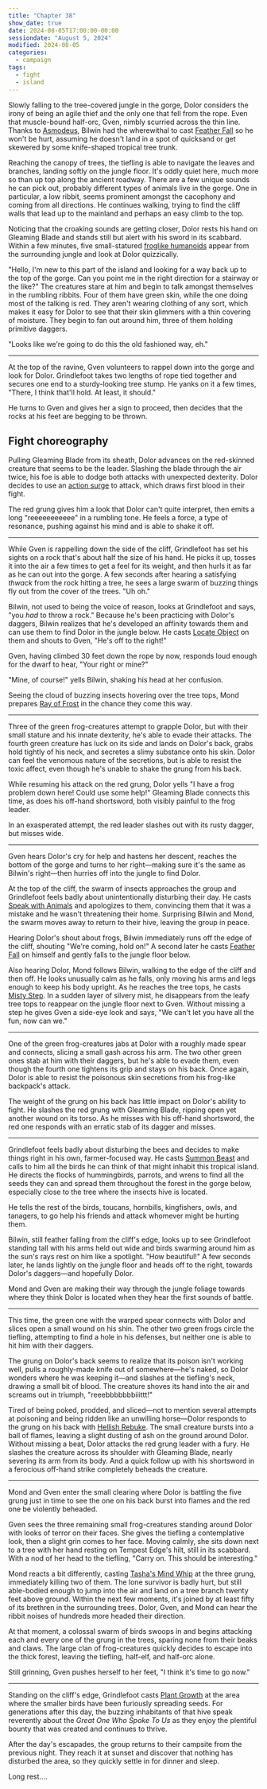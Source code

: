 ```yaml
---
title: "Chapter 38"
show_date: true
date: 2024-08-05T17:00:00-00:00
sessiondate: "August 5, 2024"
modified: 2024-08-05
categories:
  - campaign
tags:
  - fight
  - island
---
```


Slowly falling to the tree-covered jungle in the gorge, Dolor considers the irony of being
an agile thief and the only one that fell from the rope. Even that muscle-bound half-orc,
Gven, nimbly scurried across the thin line. Thanks to
[Asmodeus](https://forgottenrealms.fandom.com/wiki/Asmodeus), Bilwin had the wherewithal
to cast [Feather Fall](https://www.dndbeyond.com/spells/2095-feather-fall) so he won't be
hurt, assuming he doesn't land in a spot of quicksand or get skewered by some knife-shaped
tropical tree trunk.

Reaching the canopy of trees, the tiefling is able to navigate the leaves and branches,
landing softly on the jungle floor. It's oddly quiet here, much more so than up top along
the ancient roadway. There are a few unique sounds he can pick out, probably different
types of animals live in the gorge. One in particular, a low ribbit, seems prominent
amongst the cacophony and coming from all directions. He continues walking, trying to
find the cliff walls that lead up to the mainland and perhaps an easy climb to the top.

Noticing that the croaking sounds are getting closer, Dolor rests his hand on Gleaming
Blade and stands still but alert with his sword in its scabbard. Within a few minutes,
five small-statured [froglike humanoids](https://dnd5e.wikidot.com/lineage:grung) appear
from the surrounding jungle and look at Dolor quizzically.

"Hello, I'm new to this part of the island and looking for a way back up to the
top of the gorge. Can you point me in the right direction for a stairway
or the like?" The creatures stare at him and begin to talk amongst themselves in the
rumbling ribbits. Four of them have green skin, while the one doing most of the talking
is red. They aren't wearing clothing of any sort, which makes it easy for Dolor to see
that their skin glimmers with a thin covering of moisture. They begin to fan out around
him, three of them holding primitive daggers.

"Looks like we're going to do this the old fashioned way, eh."

---

At the top of the ravine, Gven volunteers to rappel down into the gorge and look for
Dolor. Grindlefoot takes two lengths of rope tied together and secures one end to a
sturdy-looking tree stump. He yanks on it a few times, "There, I think that'll hold.
At least, it should."

He turns to Gven and gives her a sign to proceed, then decides that the rocks at his
feet are begging to be thrown.

## Fight choreography

<!-- Initiative rolls:
  Bilwin - 13
  Dolor - 24
  Grindlefoot - 14
  Gven - 19
  Mond - 5
-->

<!-- Round 1 -->

<!-- Step-by-step
* Dolor - Attacks the red creature with Gleaming Blade, but misses both times.
  * Using an [action surge](https://roll20.net/compendium/dnd5e/Fighter#toc_12), he is able to
    hit the red grung for 7 damage.
* Red grung - Emits a long "reeeeeeeeeee" in a rumbling tone and Dolor feels a resonance in his
  mind, but is able to shake it off.
-->

Pulling Gleaming Blade from its sheath, Dolor advances on the red-skinned creature that seems
to be the leader. Slashing the blade through the air twice, his foe is able to dodge both attacks
with unexpected dexterity. Dolor decides to use an [action surge](https://roll20.net/compendium/dnd5e/Fighter#toc_12)
to attack, which draws first blood in their fight.

The red grung gives him a look that Dolor can't quite interpret, then emits a long "reeeeeeeeeee" in
a rumbling tone. He feels a force, a type of resonance, pushing against his mind and is able to
shake it off.

---

While Gven is rappelling down the side of the cliff, Grindlefoot has set his sights on a rock
that's about half the size of his hand. He picks it up, tosses it into the air a few times to
get a feel for its weight, and then hurls it as far as he can out into the gorge. A few seconds
after hearing a satisfying _thwack_ from the rock hitting a tree, he sees a large swarm of buzzing
things fly out from the cover of the trees. "Uh oh."

Bilwin, not used to being the voice of reason, looks at Grindlefoot and says, "you _had_ to throw
a rock." Because he's been practicing with Dolor's daggers, Bilwin realizes that he's developed an
affinity towards them and can use them to find Dolor in the jungle below. He casts
[Locate Object](https://www.dndbeyond.com/spells/2170-locate-object) on them and shouts to Gven,
"He's off to the right!"

Gven, having climbed 30 feet down the rope by now, responds loud enough for the dwarf to hear,
"Your right or mine?"

"Mine, of course!" yells Bilwin, shaking his head at her confusion.

Seeing the cloud of buzzing insects hovering over the tree tops, Mond prepares
[Ray of Frost](https://www.dndbeyond.com/spells/2226-ray-of-frost) in the chance they
come this way.

---

<!-- Round 2 -->

<!-- Step-by-step
* Green grung 1, 2, & 3 - Each attempt to grapple Dolor and miss.
* Green grung 4 - Grapples Dolor and rubs his hands over Dolor's neck, covering it with a slimy
  substance that it secretes through its skin. Dolor feels the venomous nature of the secretions,
  but is able to resist the toxic affect. The grung hangs out on Dolor's back.
* Dolor - Screams out at the top of his lungs, "I have a frog problem down here! Could use some help!"
  He attacks the red grung with Gleaming Blade, causing 8 damage, then follows up with his off
  hand shortsword for 8 more damage.
* Red grung - Slashes at Dolor with its dagger, but misses.
-->

Three of the green frog-creatures attempt to grapple Dolor, but with their small stature
and his innate dexterity, he's able to evade their attacks. The fourth green creature has luck
on its side and lands on Dolor's back, grabs hold tightly of his neck, and secretes a
slimy substance onto his skin. Dolor can feel the venomous nature of the secretions, but is able
to resist the toxic affect, even though he's unable to shake the grung from his back.

While resuming his attack on the red grung, Dolor yells "I have a frog problem down here! Could
use some help!" Gleaming Blade connects this time, as does his off-hand shortsword, both visibly
painful to the frog leader.

In an exasperated attempt, the red leader slashes out with its rusty dagger, but misses wide.

---

Gven hears Dolor's cry for help and hastens her descent, reaches the bottom of the gorge and
turns to her right—making sure it's the same as Bilwin's right—then hurries off into the jungle
to find Dolor.

At the top of the cliff, the swarm of insects approaches the group and Grindlefoot feels badly
about unintentionally disturbing their day. He casts [Speak with Animals](https://www.dndbeyond.com/spells/2258-speak-with-animals)
and apologizes to them, convincing them that it was a mistake and he wasn't threatening
their home. Surprising Bilwin and Mond, the swarm moves away to return to their hive, leaving
the group in peace.

Hearing Dolor's shout about frogs, Bilwin immediately runs off the edge of the cliff, shouting
"We're coming, hold on!" A second later he casts [Feather Fall](https://www.dndbeyond.com/spells/2095-feather-fall)
on himself and gently falls to the jungle floor below.

Also hearing Dolor, Mond follows Bilwin, walking to the edge of the cliff and then off. He looks
unusually calm as he falls, only moving his arms and legs enough to keep his body upright. As
he reaches the tree tops, he casts [Misty Step](https://www.dndbeyond.com/spells/2195-misty-step).
In a sudden layer of silvery mist, he disappears from the leafy tree tops to reappear on the
jungle floor next to Gven. Without missing a step he gives Gven a side-eye look and says, "We
can't let you have all the fun, now can we."

---

<!-- Round 3 -->

<!-- Step-by-step
* Green grung 1 - Attacks Dolor with a crudely made spear and hits, causing 5 damage.
* Green grung 2 & 3 - Attack Dolor with their daggers, but miss.
* Green grung 4 - Continuing to hold on to Dolor's back, he attempts to poison him again, but fails.
* Dolor - Slices the red grung with Gleaming Blade, causing 9 damage. He misses with his off-hand attack.
* Red grung - Attempts to slice Dolor with its dagger, but misses.
-->

One of the green frog-creatures jabs at Dolor with a roughly made spear and connects, slicing
a small gash across his arm. The two other green ones stab at him with their daggers, but he's
able to evade them, even though the fourth one tightens its grip and stays on his back. Once again,
Dolor is able to resist the poisonous skin secretions from his frog-like backpack's attack.

The weight of the grung on his back has little impact on Dolor's ability to fight. He slashes the
red grung with Gleaming Blade, ripping open yet another wound on its torso. As he misses with
his off-hand shortsword, the red one responds with an erratic stab of its dagger and misses.

---

Grindlefoot feels badly about disturbing the bees and decides to make things right in his own, 
farmer-focused way. He casts [Summon Beast](https://www.dndbeyond.com/spells/721187-summon-beast)
and calls to him all the birds he can think of that might inhabit this tropical island. He directs
the flocks of hummingbirds, parrots, and wrens to find all the seeds they can and spread them
throughout the forest in the gorge below, especially close to the tree where the insects hive is located.

He tells the rest of the birds, toucans, hornbills, kingfishers, owls, and tanagers, to go help
his friends and attack whomever might be hurting them. 

Bilwin, still feather falling from the cliff's edge, looks up to see Grindlefoot standing tall
with his arms held out wide and birds swarming around him as the sun's rays rest on him like a
spotlight. "How beautiful!" A few seconds later, he lands lightly on the jungle floor and heads
off to the right, towards Dolor's daggers—and hopefully Dolor.

Mond and Gven are making their way through the jungle foliage towards where they think Dolor
is located when they hear the first sounds of battle.

---

<!-- Round 4 -->

<!-- Step-by-step
* Green grung 1 - Hits Dolor with its spear, causing 3 damage.
* Green grung 2 & 3 - Attack Dolor with their daggers, but miss.
* Green grung 4 - Still hanging onto Dolor's back, slices Dolor with its dagger, for 3 damage.
* Dolor - Responds to the attack from the frog-creature on his back with
  [Hellish Rebuke](https://www.dndbeyond.com/spells/hellish-rebuke) and the grung bursts into
  flame and is reduced to ash.
  * Tired of being poked, prodded, and sliced—not to mention several attempts to poison—Dolor
    attacks the red grung with a fury. He slashes the creatures across its chest with Gleaming
    Blade, causing 8 damage. Dolor quickly follows up with his shortsword in a ferocious off-hand
    strike, completely beheading the creature.
-->

This time, the green one with the warped spear connects with Dolor and slices open a small wound
on his shin. The other two green frogs circle the tiefling, attempting to find a hole in his
defenses, but neither one is able to hit him with their daggers.

The grung on Dolor's back seems to realize that its poison isn't working well, pulls a roughly-made
knife out of somewhere—he's naked, so Dolor wonders where he was keeping it—and slashes at the
tiefling's neck, drawing a small bit of blood. The creature shoves its hand into the air and screams
out in triumph, "reeebbbbbbbiiittt!"

Tired of being poked, prodded, and sliced—not to mention several attempts at poisoning and being
ridden like an unwilling horse—Dolor responds to the grung on his back with
[Hellish Rebuke](https://www.dndbeyond.com/spells/hellish-rebuke). The small creature bursts into a
ball of flames, leaving a slight dusting of ash on the ground around Dolor.
Without missing a beat, Dolor attacks the red grung leader
with a fury. He slashes the creature across its shoulder with Gleaming Blade, nearly severing its
arm from its body. And a quick follow up with his shortsword in a ferocious off-hand strike completely
beheads the creature.

---

Mond and Gven enter the small clearing where Dolor is battling the five grung just in time
to see the one on his back burst into flames and the red one be violently beheaded.

Gven sees the three remaining small frog-creatures standing around Dolor with looks of terror on their
faces. She gives the tiefling a contemplative look, then a slight grin comes to her face. Moving calmly,
she sits down next to a tree with her hand resting on Tempest Edge's hilt, still in its scabbard. With
a nod of her head to the tiefling, "Carry on. This should be interesting."

Mond reacts a bit differently, casting [Tasha's Mind Whip](https://dnd5e.wikidot.com/spell:tashas-mind-whip)
at the three grung, immediately killing two of them. The lone survivor is badly hurt, but still able-bodied
enough to jump into the air and land on a tree branch twenty feet above ground. Within the next few
moments, it's joined by at least fifty of its brethren in the surrounding trees. Dolor, Gven, and Mond
can hear the ribbit noises of hundreds more headed their direction.

At that moment, a colossal swarm of birds swoops in and begins attacking each and every one of the
grung in the trees, sparing none from their beaks and claws. The large clan of frog-creatures quickly
decides to escape into the thick forest, leaving the tiefling, half-elf, and half-orc alone.

Still grinning, Gven pushes herself to her feet, "I think it's time to go now."

---

Standing on the cliff's edge, Grindlefoot casts [Plant Growth](https://www.dndbeyond.com/spells/2207-plant-growth)
at the area where the smaller birds have been furiously spreading seeds. For generations after
this day, the buzzing inhabitants of that hive speak reverently about the _Great One Who Spoke To Us_
as they enjoy the plentiful bounty that was created and continues to thrive.

After the day's escapades, the group returns to their campsite from the previous night. They reach it at
sunset and discover that nothing has disturbed the area, so they quickly settle in for dinner and sleep.

Long rest....

<!-- NOTES -->

<!-- em dash: — | Mac kebyoard shortcut = Option + Shift + Dash (-) -->
<!-- https://oatcookies.neocities.org/dndmoney to convert copper, silver, gold, and more into CP -->
<!-- Frequently used links:
  [Barbarian rage](https://www.thegamer.com/dungeons-dragons-dnd-barbarian-rage-explained-guide/)
  [Bardic inspiration](https://www.dndbeyond.com/classes/1-bard#BardicInspiration-75)
  [Chaos Bolt](https://www.dndbeyond.com/spells/14761-chaos-bolt)
  [Hanseath](https://forgottenrealms.fandom.com/wiki/Hanseath)
  [Hellish Rebuke](https://www.dndbeyond.com/spells/hellish-rebuke)
  [hurdy-gurdy](https://en.wikipedia.org/wiki/Hurdy-gurdy)
  [Mind Spike](http://dnd5e.wikidot.com/spell:mind-spike)
  [Shillelagh](https://www.dndbeyond.com/spells/2249-shillelagh)
  [Spiritual Weapon](https://www.dndbeyond.com/spells/2263-spiritual-weapon)
  [Wild Shape](https://www.dndbeyond.com/posts/635-druid-101-wild-shape-guide)
-->
<!--
  Lists of spells for the classes:
    - Bard spells: https://www.dndbeyond.com/spells/class/1-bard
    - Cleric spells: https://www.dndbeyond.com/spells/class/cleric 
    - Druid spells: https://www.dndbeyond.com/spells/class/druid
    - Sorcerer spells: https://www.dndbeyond.com/spells/class/sorcerer
  Monsters: https://www.dndbeyond.com/monsters
  Damage types: https://www.wargamer.com/dnd/damage-types
  Luck (Bilwin): http://dnd5e.wikidot.com/feat:lucky
-->
<!-- Directions on a boat:
  Port = left side
  Starboard = right side
  Bow = front
  Aft = back (inside the ship, on board)
  Stern = back (outside, offboard)
-->
